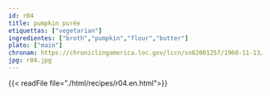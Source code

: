 ```yaml
---
id: r04
title: pumpkin purée
etiquettas: ["vegetarian"]
ingredientes: ["broth","pumpkin","flour","butter"]
plato: ["main"]
chronam: https://chroniclingamerica.loc.gov/lccn/sn82001257/1960-11-13/ed-1/seq-5/
jpg: r04.jpg
---
```


{{< readFile file="./html/recipes/r04.en.html">}}